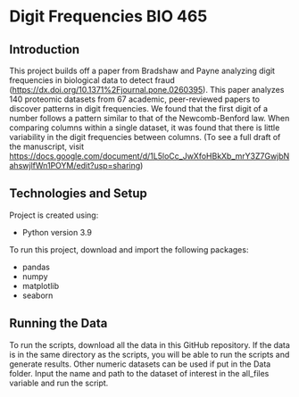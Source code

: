# Digit Frequencies BIO 465
## Introduction
This project builds off a paper from Bradshaw and Payne analyzing digit frequencies in biological data to detect fraud (https://dx.doi.org/10.1371%2Fjournal.pone.0260395). 
This paper analyzes 140 proteomic datasets from 67 academic, peer-reviewed papers to discover patterns in digit frequencies. We found that the first digit of a number 
follows a pattern similar to that of the Newcomb-Benford law. When comparing columns within a single dataset, it was found that there is little variability in the digit 
frequencies between columns. (To see a full draft of the manuscript, visit https://docs.google.com/document/d/1L5loCc_JwXfoHBkXb_mrY3Z7GwjbNahswjlfWn1POYM/edit?usp=sharing)
## Technologies and Setup
Project is created using:
* Python version 3.9

To run this project, download and import the following packages:
*   pandas
*   numpy
*   matplotlib
*   seaborn

## Running the Data
To run the scripts, download all the data in this GitHub repository. If the data is in the same directory as the scripts, you will be able to run the scripts and generate
results. Other numeric datasets can be used if put in the Data folder. Input the name and path to the dataset of interest in the all_files variable and run the script.
